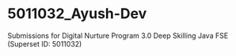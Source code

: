 # 5011032_Ayush-Dev
Submissions for Digital Nurture Program 3.0 Deep Skilling Java FSE (Superset ID: 5011032)
